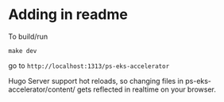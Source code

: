 # Adding in readme


To build/run

```
make dev
```

go to ```http://localhost:1313/ps-eks-accelerator```


Hugo Server support hot reloads, so changing files in ps-eks-accelerator/content/ gets reflected in realtime on your browser.

